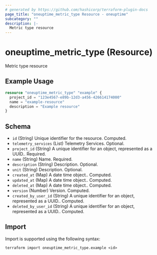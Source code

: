 ```yaml
---
# generated by https://github.com/hashicorp/terraform-plugin-docs
page_title: "oneuptime_metric_type Resource - oneuptime"
subcategory: ""
description: |-
  Metric type resource
---
```


# oneuptime_metric_type (Resource)

Metric type resource

## Example Usage

```terraform
resource "oneuptime_metric_type" "example" {
  project_id = "123e4567-e89b-12d3-a456-426614174000"
  name = "example-resource"
  description = "Example resource"
}
```

## Schema

- `id` (String) Unique identifier for the resource. Computed.
- `telemetry_services` (List) Telemetry Services. Optional.
- `project_id` (String) A unique identifier for an object, represented as a UUID.. Required.
- `name` (String) Name. Required.
- `description` (String) Description. Optional.
- `unit` (String) Description. Optional.
- `created_at` (Map) A date time object.. Computed.
- `updated_at` (Map) A date time object.. Computed.
- `deleted_at` (Map) A date time object.. Computed.
- `version` (Number) Version. Computed.
- `created_by_user_id` (String) A unique identifier for an object, represented as a UUID.. Computed.
- `deleted_by_user_id` (String) A unique identifier for an object, represented as a UUID.. Computed.

## Import

Import is supported using the following syntax:

```shell
terraform import oneuptime_metric_type.example <id>
```

